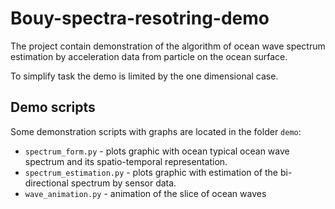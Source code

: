 # Bouy-spectra-resotring-demo

The project contain demonstration of the algorithm of ocean
wave spectrum estimation by acceleration data from particle
on the ocean surface.

To simplify task the demo is limited by the one dimensional case.

## Demo scripts

Some demonstration scripts with graphs are located in the
folder `demo`:

- `spectrum_form.py` - plots graphic with ocean typical ocean wave
  spectrum and its spatio-temporal representation.
- `spectrum_estimation.py` - plots graphic with estimation of
  the bi-directional spectrum by sensor data.
- `wave_animation.py` - animation of the slice of ocean waves
